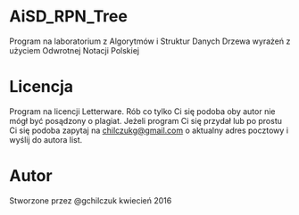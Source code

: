 # AiSD_RPN_Tree
Program na laboratorium z Algorytmów i Struktur Danych 
Drzewa wyrażeń z użyciem Odwrotnej Notacji Polskiej
# Licencja  
Program na licencji Letterware. Rób co tylko Ci się podoba oby autor nie mógł być posądzony o plagiat. Jeżeli program Ci się przydał lub po prostu Ci się podoba zapytaj na chilczukg@gmail.com o aktualny adres pocztowy i wyślij do autora list. 
# Autor  
Stworzone przez @gchilczuk kwiecień 2016
